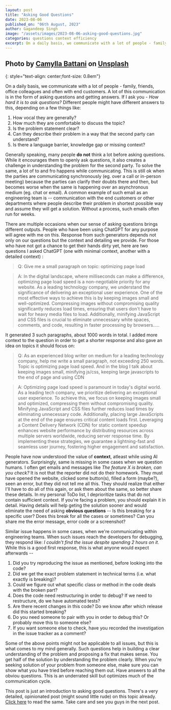 ```yaml
---
layout: post
title: "Asking Good Questions"
date: 2023-08-06
published_on: "06th August, 2023"
author: Gagandeep Singh
image: "/assets/images/2023-08-06-asking-good-questions.jpg"
categories: questions context efficiency
excerpt: On a daily basis, we communicate with a lot of people - family, friends, office colleagues and often with end customers. A lot of this communication is in the form of asking questions and getting answers.
---
```


Photo by <a href="https://unsplash.com/@camylla93">Camylla Battani</a> on <a href="https://unsplash.com/photos/AoqgGAqrLpU?utm_source=unsplash&utm_medium=referral&utm_content=creditCopyText">Unsplash</a>
---
{: style="text-align: center;font-size: 0.8em"}

On a daily basis, we communicate with a lot of people - family, friends, office colleagues and often with end customers. A lot of this communication is in the form of asking questions and getting answers. If I ask you - _How hard it is to ask questions?_ Different people might have different answers to this, depending on a few things like:

1. How vocal they are generally?
2. How much they are comfortable to discuss the topic?
3. Is the problem statement clear?
4. Can they describe their problem in a way that the second party can understand?
5. Is there a language barrier, knowledge gap or missing context?

Generally speaking, many people **do not** think a lot before asking questions. While it encourages them to openly ask questions, it also creates a challenge in understanding the problem for the second party. To solve the same, a lot of to and fro happens while communicating. This is still ok when the parties are communicating synchronously (eg. over a call or in-person meeting) because the parties can clarify their doubts there and then, but becomes worse when the same is happening over an asynchronous medium (eg. chat or email). A common example of such email as an engineering team is -- communication with the end customers or other departments where people describe their problem in shortest possible way and assume they will get a solution. Without a process, such emails often run for weeks.

There are multiple occasions when our sense of asking questions brings different outputs. People who have been using ChatGPT for any purpose will agree with me on this. Response from such generators depends not only on our questions but the context and detailing we provide. For those who have not got a chance to get their hands dirty yet, here are two questions I asked ChatGPT (one with minimal context, another with a detailed context) :

> Q: Give me a small paragraph  on topic:  optimizing page load

> A: In the digital landscape, where milliseconds can make a difference, optimizing page load speed is a non-negotiable priority for any website. As a leading technology company, we understand the significance of delivering an exceptional user experience. One of the most effective ways to achieve this is by keeping images small and well-optimized. Compressing images without compromising quality significantly reduces load times, ensuring that users don't have to wait for heavy media files to load. Additionally, minifying JavaScript and CSS files is crucial to eliminate unnecessary white spaces, comments, and code, resulting in faster processing by browsers.....

It generated 3 such paragraphs, about 1000 words in total. I added more context to the question in order to get a shorter response and also gave an idea on topics it should focus on:

> Q: As an experienced blog writer on medium for a leading technology company, help me write a small paragraph, not exceeding 250 words. Topic is optimizing page load speed. And in the blog I talk about keeping images small, minifying js/css, keeping large javascripts to the end of page and using CDN

> A: Optimizing page load speed is paramount in today's digital world. As a leading tech company, we prioritize delivering an exceptional user experience. To achieve this, we focus on keeping images small and optimized, compressing them without compromising quality. Minifying JavaScript and CSS files further reduces load times by eliminating unnecessary code. Additionally, placing large JavaScripts at the end of the page ensures critical content loads first. Leveraging a Content Delivery Network (CDN) for static content speedup enhances website performance by distributing resources across multiple servers worldwide, reducing server response time. By implementing these strategies, we guarantee a lightning-fast and seamless user journey, fostering higher engagement and satisfaction.

People have now understood the value of **context**, atleast while using AI generators. Surprisingly, same is missing in some cases when we question humans. I often get emails and messages like *The feature X is broken, can you check?* It is not that the reporter did not do their homework. They must have opened the website, clicked some button(s), filled a form (maybe?), seen an error, but they did not tell me all this. They should realize that either I'll have to do all of this again, or ask them about the same, so better share these details. In my personal ToDo list, I deprioritize tasks that do not contain sufficient context. If you're facing a problem, you should explain it in detail. Having details will help geting the solution sooner and would eliminate the need of asking **obvious questions** -- Is this breaking for a specific user? Does this break for all the cases or sometimes? Can you share me the error message, error code or a screenshot?

Similar issue happens in some cases, when we're communicating within engineering teams. When such issues reach the developers for debugging, they respond like: _I couldn't find the issue despite spending 2 hours on it_. While this is a good first response, this is what anyone would expect afterwards --
1. Did you try reproducing the issue as mentioned, before looking into the code?
2. Did we get the exact problem statement in technical terms (i.e. what exactly is breaking)?
3. Could we figure out what specific class or method in the code deals with the broken part?
4. Does the code need restructuring in order to debug? If we need to restructure, do we have automated tests?
5. Are there recent changes in this code? Do we know after which release did this started breaking?
6. Do you need someone to pair with you in order to debug this? Or probably move this to someone else?
7. If you want someone else to check, have you recorded the investigation in the issue tracker as a comment?

Some of the above points might not be applicable to all issues, but this is what comes to my mind generally. Such questions help in building a clear understanding of the problem and proposing a fix that makes sense. You get half of the solution by understanding the problem clearly. When you're seeking solution of your problem from someone else, make sure you can show what you have tried before reaching them out. Have answers to all the obviou questions. This is an underrated skill but optimizes much of the communication cycle.

This post is just an introduction to asking good questions. There's a very detailed, opinionated post (might sound little rude) on this topic already. [Click here](http://www.catb.org/~esr/faqs/smart-questions.html) to read the same. Take care and see you guys in the next post.



